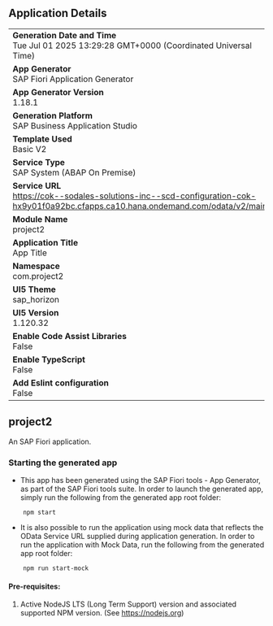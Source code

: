 ## Application Details
|               |
| ------------- |
|**Generation Date and Time**<br>Tue Jul 01 2025 13:29:28 GMT+0000 (Coordinated Universal Time)|
|**App Generator**<br>SAP Fiori Application Generator|
|**App Generator Version**<br>1.18.1|
|**Generation Platform**<br>SAP Business Application Studio|
|**Template Used**<br>Basic V2|
|**Service Type**<br>SAP System (ABAP On Premise)|
|**Service URL**<br>https://cok--sodales-solutions-inc--scd-configuration-cok-hx9y01f0a92bc.cfapps.ca10.hana.ondemand.com/odata/v2/main|
|**Module Name**<br>project2|
|**Application Title**<br>App Title|
|**Namespace**<br>com.project2|
|**UI5 Theme**<br>sap_horizon|
|**UI5 Version**<br>1.120.32|
|**Enable Code Assist Libraries**<br>False|
|**Enable TypeScript**<br>False|
|**Add Eslint configuration**<br>False|

## project2

An SAP Fiori application.

### Starting the generated app

-   This app has been generated using the SAP Fiori tools - App Generator, as part of the SAP Fiori tools suite.  In order to launch the generated app, simply run the following from the generated app root folder:

```
    npm start
```

- It is also possible to run the application using mock data that reflects the OData Service URL supplied during application generation.  In order to run the application with Mock Data, run the following from the generated app root folder:

```
    npm run start-mock
```

#### Pre-requisites:

1. Active NodeJS LTS (Long Term Support) version and associated supported NPM version.  (See https://nodejs.org)


